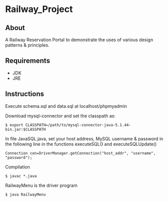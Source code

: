 # Railway_Project

## About

A Railway Reservation Portal to demonstrate the uses of various design patterns & principles.

## Requirements

- JDK
- JRE

## Instructions

Execute schema.sql and data.sql at localhost/phpmyadmin

Download mysql-connector and set the classpath as:

```
$ export CLASSPATH=/path/to/mysql-connector-java-5.1.44-bin.jar:$CLASSPATH
```

In file JavaSQL.java, set your host address, MySQL username & password in the following line in the functions executeSQL() and executeSQLUpdate()

```
Connection con=DriverManager.getConnection("host_addr", "username", "password");  
```

Compilation

```
$ javac *.java
```

RailwayMenu is the driver program
```
$ java RailwayMenu
```